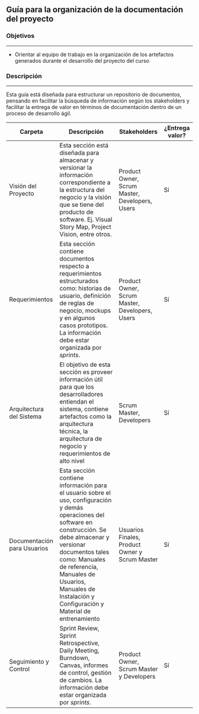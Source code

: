 ## Guía para la organización de la documentación del proyecto

### Objetivos

---
* Orientar al	equipo de	trabajo	en la organización de	los	artefactos generados durante el	desarrollo del proyecto	del	curso

### Descripción
---

Esta guía está diseñada	para estructurar un	repositorio	de documentos, pensando	en facilitar la	búsqueda de	información	según	los	stakeholders y facilitar la	entrega	de valor en	términos de	documentación	dentro de	un proceso de	desarrollo ágil.

| Carpeta                     | Descripción                                                                                                                                                                                                                                                                                                                                   | Stakeholders                                   | ¿Entrega valor? |
|-----------------------------|-----------------------------------------------------------------------------------------------------------------------------------------------------------------------------------------------------------------------------------------------------------------------------------------------------------------------------------------------|------------------------------------------------|-----------------|
| Visión del Proyecto         | Esta sección está diseñada para almacenar y versionar la información correspondiente a la estructura del negocio y la visión que se tiene del producto de software. Ej. Visual Story Map, Project Vision, entre otros.                                                                                                                        | Product Owner, Scrum Master, Developers, Users | Sí              |
| Requerimientos              | Esta sección contiene documentos respecto a requerimientos estructurados como:  historias de usuario, definición de reglas de negocio, mockups y en algunos casos prototipos. La información debe estar organizada por *sprints*.                                                                                                                                      | Product Owner, Scrum Master, Developers, Users | Sí              |
| Arquitectura del Sistema    | El objetivo de esta sección es proveer información útil para que los desarrolladores entiendan el sistema, contiene artefactos como la arquitectura técnica, la arquitectura de negocio y requerimientos de alto nivel                                                                                                                       | Scrum Master, Developers                       | Sí              |
| Documentación para Usuarios | Esta sección contiene información para el usuario sobre el uso, configuración y demás operaciones del software en construcción. Se debe almacenar y versionar documentos tales como: Manuales de referencia, Manuales de Usuarios, Manuales de Instalación y Configuración y Material de entrenamiento | Usuarios Finales, Product Owner y Scrum Master | Sí              |
| Seguimiento y Control       | Sprint Review, Sprint Retrospective, Daily Meeting, Burndown, Canvas, informes de control, gestión de cambios. La información debe estar organizada por *sprints*.                                                                                                                                                                                                                                   | Product Owner, Scrum Master y Developers       | Sí    |



